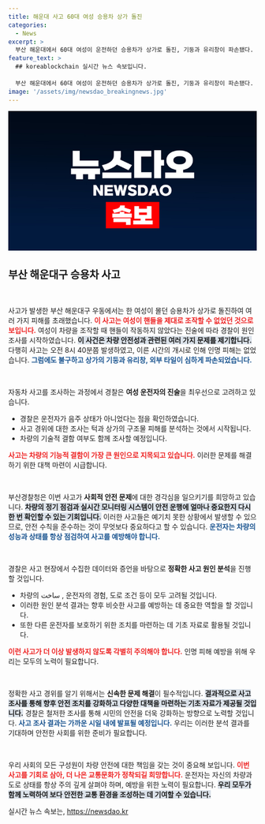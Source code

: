 ```yaml
---
title: 해운대 사고 60대 여성 승용차 상가 돌진
categories:
  - News
excerpt: >
  부산 해운대에서 60대 여성이 운전하던 승용차가 상가로 돌진, 기둥과 유리창이 파손됐다. 경찰은 핸들 고장으로 인한 사고로 보며, 운전자는 다행히 경미한 부상을 입었다. 인명 피해는 없으나, 사고 원인에 대한 철저한 조사가 진행 중이다.
feature_text: >
  ## koreablockchain 실시간 뉴스 속보입니다.

  부산 해운대에서 60대 여성이 운전하던 승용차가 상가로 돌진, 기둥과 유리창이 파손됐다. 경찰은 핸들 고장으로 인한 사고로 보며, 운전자는 다행히 경미한 부상을 입었다. 인명 피해는 없으나, 사고 원인에 대한 철저한 조사가 진행 중이다.
image: '/assets/img/newsdao_breakingnews.jpg'
---
```


<p><img src="/assets/img/newsdao_breakingnews.jpg" alt="koreablockchain 속보" /></p>

<h2 data-ke-size="size26">부산 해운대구 승용차 사고</h2>

<p data-ke-size="size16">&nbsp;</p>

<p>사고가 발생한 부산 해운대구 우동에서는 한 여성이 몰던 승용차가 상가로 돌진하여 여러 가지 피해를 초래했습니다. <b><span style="color: #ee2323;">이 사고는 여성이 핸들을 제대로 조작할 수 없었던 것으로 보입니다.</span></b> 여성이 차량을 조작할 때 핸들이 작동하지 않았다는 진술에 따라 경찰이 원인 조사를 시작하였습니다. <b><span style="background-color: #21538527;">이 사건은 차량 안전성과 관련된 여러 가지 문제를 제기합니다.</span></b> 다행히 사고는 오전 8시 40분쯤 발생하였고, 이른 시간의 개시로 인해 인명 피해는 없었습니다. <b><span style="color: #1a5490;">그럼에도 불구하고 상가의 기둥과 유리창, 외부 타일이 심하게 파손되었습니다.</span></b></p>

<p data-ke-size="size16">&nbsp;</p>

<p>자동차 사고를 조사하는 과정에서 경찰은 <b>여성 운전자의 진술</b>을 최우선으로 고려하고 있습니다. <ul><li>경찰은 운전자가 음주 상태가 아니었다는 점을 확인하였습니다.</li><li>사고 경위에 대한 조사는 턱과 상가의 구조물 피해를 분석하는 것에서 시작됩니다.</li><li>차량의 기술적 결함 여부도 함께 조사할 예정입니다.</li></ul> <b><span style="color: #ee2323;">사고는 차량의 기능적 결함이 가장 큰 원인으로 지목되고 있습니다.</span></b> 이러한 문제를 해결하기 위한 대책 마련이 시급합니다.</p>

<p data-ke-size="size16">&nbsp;</p>

<p>부산경찰청은 이번 사고가 <b>사회적 안전 문제</b>에 대한 경각심을 일으키기를 희망하고 있습니다. <b><span style="background-color: #21538527;">차량의 정기 점검과 실시간 모니터링 시스템이 안전 운행에 얼마나 중요한지 다시 한 번 확인할 수 있는 기회입니다.</span></b> 이러한 사고들은 예기치 못한 상황에서 발생할 수 있으므로, 안전 수칙을 준수하는 것이 무엇보다 중요하다고 할 수 있습니다. <b><span style="color: #1a5490;">운전자는 차량의 성능과 상태를 항상 점검하여 사고를 예방해야 합니다.</span></b></p>

<p data-ke-size="size16">&nbsp;</p>

<p>경찰은 사고 현장에서 수집한 데이터와 증언을 바탕으로 <b>정확한 사고 원인 분석</b>을 진행할 것입니다. <ul><li>차량의 ساخت , 운전자의 경험, 도로 조건 등이 모두 고려될 것입니다.</li><li>이러한 원인 분석 결과는 향후 비슷한 사고를 예방하는 데 중요한 역할을 할 것입니다.</li><li>또한 다른 운전자를 보호하기 위한 조치를 마련하는 데 기초 자료로 활용될 것입니다.</li></ul> <b><span style="color: #ee2323;">이런 사고가 더 이상 발생하지 않도록 각별히 주의해야 합니다.</span></b> 인명 피해 예방을 위해 우리는 모두의 노력이 필요합니다.</p>

<p data-ke-size="size16">&nbsp;</p>

<p>정확한 사고 경위를 알기 위해서는 <b>신속한 문제 해결</b>이 필수적입니다. <b><span style="background-color: #21538527;">결과적으로 사고 조사를 통해 향후 안전 조치를 강화하고 다양한 대책을 마련하는 기초 자료가 제공될 것입니다.</span></b> 경찰은 철저한 조사를 통해 시민의 안전을 더욱 강화하는 방향으로 노력할 것입니다. <b><span style="color: #1a5490;">사고 조사 결과는 가까운 시일 내에 발표될 예정입니다.</span></b> 우리는 이러한 분석 결과를 기대하며 안전한 사회를 위한 준비가 필요합니다. </p>

<p data-ke-size="size16">&nbsp;</p>

<p>우리 사회의 모든 구성원이 차량 안전에 대한 책임을 갖는 것이 중요해 보입니다. <b><span style="color: #ee2323;">이번 사고를 기회로 삼아, 더 나은 교통문화가 정착되길 희망합니다.</span></b> 운전자는 자신의 차량과 도로 상태를 항상 주의 깊게 살펴야 하며, 예방을 위한 노력이 필요합니다. <b><span style="background-color: #21538527;">우리 모두가 함께 노력하여 보다 안전한 교통 환경을 조성하는 데 기여할 수 있습니다.</span></b></p>
실시간 뉴스 속보는, <a href="https://newsdao.kr" rel="dofollow">https://newsdao.kr</a>


